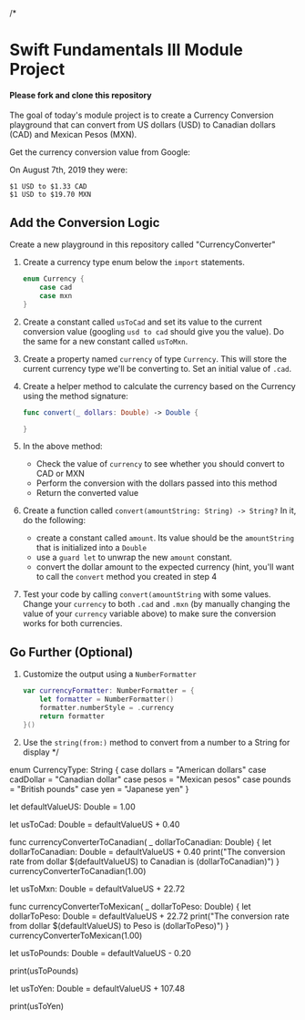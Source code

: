 /*
# Swift Fundamentals III Module Project

#### **Please fork and clone this repository**

The goal of today's module project is to create a Currency Conversion playground that can convert from US dollars (USD) to Canadian dollars (CAD) and Mexican Pesos (MXN).

Get the currency conversion value from Google:

On August 7th, 2019 they were:

	$1 USD to $1.33 CAD
	$1 USD to $19.70 MXN

## Add the Conversion Logic

Create a new playground in this repository called "CurrencyConverter"

1. Create a currency type enum below the `import` statements.

	```swift
	enum Currency {
	    case cad
	    case mxn
	}
	```
2. Create a constant called `usToCad` and set its value to the current conversion value (googling `usd to cad` should give you the value). Do the same for a new constant called `usToMxn`.
3. Create a property named `currency` of type `Currency`. This will store the current currency type we'll be converting to. Set an initial value of `.cad`.
4. Create a helper method to calculate the currency based on the Currency using the method signature:
	```swift
	func convert(_ dollars: Double) -> Double {
	
	}
	```
5. In the above method:
    * Check the value of `currency` to see whether you should convert to CAD or MXN
    * Perform the conversion with the dollars passed into this method
    * Return the converted value
6. Create a function called `convert(amountString: String) -> String?` In it, do the following:
    * create a constant called `amount`. Its value should be the `amountString` that is initialized into a `Double`
    * use a `guard let` to unwrap the new `amount` constant.
    * convert the dollar amount to the expected currency (hint, you'll want to call the `convert` method you created in step 4
7. Test your code by calling `convert(amountString` with some values. Change your `currency` to both `.cad` and `.mxn` (by manually changing the value of your `currency` variable above) to make sure the conversion works for both currencies.


## Go Further (Optional)

1. Customize the output using a `NumberFormatter`

	```swift
	var currencyFormatter: NumberFormatter = {
	    let formatter = NumberFormatter()
	    formatter.numberStyle = .currency
	    return formatter
	}()
	```

2. Use the `string(from:)` method to convert from a number to a String for display
*/



enum CurrencyType: String {
  case dollars = "American dollars"
  case cadDollar = "Canadian dollar" 
  case pesos = "Mexican pesos"
  case pounds = "British pounds"
  case yen = "Japanese yen"
}




let defaultValueUS: Double = 1.00 

let usToCad: Double = defaultValueUS + 0.40

func currencyConverterToCanadian( _ dollarToCanadian: Double) {
  let dollarToCanadian: Double = defaultValueUS + 0.40
  print("The conversion rate from dollar $\(defaultValueUS) to Canadian is \(dollarToCanadian)")
}
currencyConverterToCanadian(1.00)




let usToMxn: Double = defaultValueUS + 22.72

func currencyConverterToMexican( _ dollarToPeso: Double) {
  let dollarToPeso: Double = defaultValueUS + 22.72
  print("The conversion rate from dollar $\(defaultValueUS) to Peso is \(dollarToPeso)")
}
currencyConverterToMexican(1.00)




let usToPounds: Double = defaultValueUS - 0.20

print(usToPounds)

let usToYen: Double = defaultValueUS +  107.48

print(usToYen)


